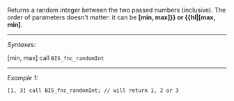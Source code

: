 Returns a random integer between the two passed numbers (inclusive). The order of parameters doesn't matter: it can be **[min, max]}} or {{hl|[max, min]**.


---
*Syntaxes:*

[min, max] call `BIS_fnc_randomInt`

---
*Example 1:*

```sqf
[1, 3] call BIS_fnc_randomInt; // will return 1, 2 or 3
```